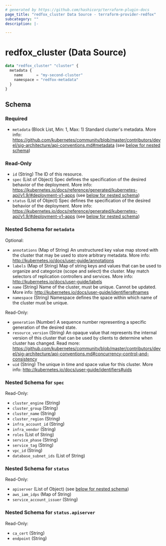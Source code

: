 ```yaml
---
# generated by https://github.com/hashicorp/terraform-plugin-docs
page_title: "redfox_cluster Data Source - terraform-provider-redfox"
subcategory: ""
description: |-

---
```


# redfox_cluster (Data Source)

```terraform
data "redfox_cluster" "cluster" {
  metadata {
    name      = "my-second-cluster"
    namespace = "redfox-metadata"
  }
}
```



<!-- schema generated by tfplugindocs -->
## Schema

### Required

- `metadata` (Block List, Min: 1, Max: 1) Standard cluster's metadata. More info: https://github.com/kubernetes/community/blob/master/contributors/devel/sig-architecture/api-conventions.md#metadata (see [below for nested schema](#nestedblock--metadata))

### Read-Only

- `id` (String) The ID of this resource.
- `spec` (List of Object) Spec defines the specification of the desired behavior of the deployment. More info: https://kubernetes.io/docs/reference/generated/kubernetes-api/v1.9/#deployment-v1-apps (see [below for nested schema](#nestedatt--spec))
- `status` (List of Object) Spec defines the specification of the desired behavior of the deployment. More info: https://kubernetes.io/docs/reference/generated/kubernetes-api/v1.9/#deployment-v1-apps (see [below for nested schema](#nestedatt--status))

<a id="nestedblock--metadata"></a>
### Nested Schema for `metadata`

Optional:

- `annotations` (Map of String) An unstructured key value map stored with the cluster that may be used to store arbitrary metadata. More info: http://kubernetes.io/docs/user-guide/annotations
- `labels` (Map of String) Map of string keys and values that can be used to organize and categorize (scope and select) the cluster. May match selectors of replication controllers and services. More info: http://kubernetes.io/docs/user-guide/labels
- `name` (String) Name of the cluster, must be unique. Cannot be updated. More info: http://kubernetes.io/docs/user-guide/identifiers#names
- `namespace` (String) Namespace defines the space within which name of the cluster must be unique.

Read-Only:

- `generation` (Number) A sequence number representing a specific generation of the desired state.
- `resource_version` (String) An opaque value that represents the internal version of this cluster that can be used by clients to determine when cluster has changed. Read more: https://github.com/kubernetes/community/blob/master/contributors/devel/sig-architecture/api-conventions.md#concurrency-control-and-consistency
- `uid` (String) The unique in time and space value for this cluster. More info: http://kubernetes.io/docs/user-guide/identifiers#uids


<a id="nestedatt--spec"></a>
### Nested Schema for `spec`

Read-Only:

- `cluster_engine` (String)
- `cluster_group` (String)
- `cluster_name` (String)
- `cluster_region` (String)
- `infra_account_id` (String)
- `infra_vendor` (String)
- `roles` (List of String)
- `service_phase` (String)
- `service_tag` (String)
- `vpc_id` (String)
- `database_subnet_ids` (List of String)


<a id="nestedatt--status"></a>
### Nested Schema for `status`

Read-Only:

- `apiserver` (List of Object) (see [below for nested schema](#nestedobjatt--status--apiserver))
- `aws_iam_idps` (Map of String)
- `service_account_issuer` (String)

<a id="nestedobjatt--status--apiserver"></a>
### Nested Schema for `status.apiserver`

Read-Only:

- `ca_cert` (String)
- `endpoint` (String)
